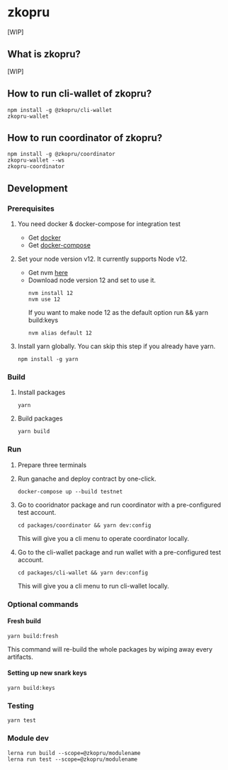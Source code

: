 # zkopru

[WIP]

## What is zkopru?

[WIP]


## How to run cli-wallet of zkopru?

```shell
npm install -g @zkopru/cli-wallet
zkopru-wallet
```

## How to run coordinator of zkopru?

```shell
npm install -g @zkopru/coordinator
zkopru-wallet --ws
zkopru-coordinator
```

## Development

### Prerequisites

1. You need docker & docker-compose for integration test

    * Get [docker](https://docs.docker.com/get-docker/)
    * Get [docker-compose](https://docs.docker.com/compose/install/)

2. Set your node version v12. It currently supports Node v12.

    * Get nvm [here](https://github.com/nvm-sh/nvm#installing-and-updating)
    * Download node version 12 and set to use it.
      ```shell
      nvm install 12
      nvm use 12
      ```
      If you want to make node 12 as the default option run  && yarn build:keys
      ```shell
      nvm alias default 12
      ```

3. Install yarn globally. You can skip this step if you already have yarn.

    ```shell
    npm install -g yarn
    ```

### Build

1. Install packages

    ```shell
    yarn
    ```

2. Build packages

    ```shell
    yarn build
    ```

### Run

1. Prepare three terminals

2. Run ganache and deploy contract by one-click.

    ```shell
    docker-compose up --build testnet
    ```

3. Go to cooridnator package and run coordinator with a pre-configured test account.

    ```shell
    cd packages/coordinator && yarn dev:config
    ```
    This will give you a cli menu to operate coordinator locally.


4. Go to the cli-wallet package and run wallet with a pre-configured test account.

    ```shell
    cd packages/cli-wallet && yarn dev:config
    ```
    This will give you a cli menu to run cli-wallet locally.


### Optional commands

#### Fresh build

```shell
yarn build:fresh
```

This command will re-build the whole packages by wiping away every artifacts.

#### Setting up new snark keys

```shell
yarn build:keys
```

### Testing

```shell
yarn test
```

### Module dev

```shell
lerna run build --scope=@zkopru/modulename
lerna run test --scope=@zkopru/modulename
```

